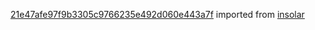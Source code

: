 [21e47afe97f9b3305c9766235e492d060e443a7f](https://github.com/insolar/insolar/commit/21e47afe97f9b3305c9766235e492d060e443a7f) imported from [insolar](https://github.com/insolar/insolar)
